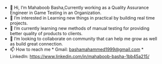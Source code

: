 - 👋 Hi, I’m Mahaboob Basha,Currently working as a Quality Assurance Engineer in Game Testing in an Organization.
- 👀 I’m interested in Learning new things in practical by building real time projects.
- 🌱 I’m currently learning new methods of manual testing for providing better quality of products to clients.
- 💞️ I’m looking to collaborate on community that can help me grow as well as build great connection.
- 📫 How to reach me * Gmail: bashamahammed1999@gmail.com
                     * LinkedIn: https://www.linkedin.com/in/mahaboob-basha-1bb45a215/


<!---
Mahaboob2023/Mahaboob2023 is a ✨ special ✨ repository because its `README.md` (this file) appears on your GitHub profile.
You can click the Preview link to take a look at your changes.
--->
